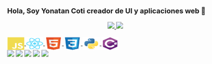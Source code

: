 ### Hola, Soy Yonatan Coti creador de UI y aplicaciones web 👋

<div align="center">
  <a href="https://github.com/yonatan28">
  <img height="250em" src="https://github-readme-stats.vercel.app/api?username=yonatan28&show_icons=true&theme=synthwave&include_all_commits=true&count_private=true"/>
  <img height="250em" src="https://github-readme-stats.vercel.app/api/top-langs/?username=yonatan28&theme=synthwave"/>
</div>

<div style="display: inline_block"><br>
  <img align="center" alt="Rafa-Js" height="30" width="40" src="https://raw.githubusercontent.com/devicons/devicon/master/icons/javascript/javascript-plain.svg">
  <img align="center" alt="Rafa-React" height="30" width="40" src="https://raw.githubusercontent.com/devicons/devicon/master/icons/react/react-original.svg">
  <img align="center" alt="Rafa-HTML" height="30" width="40" src="https://raw.githubusercontent.com/devicons/devicon/master/icons/html5/html5-original.svg">
  <img align="center" alt="Rafa-CSS" height="30" width="40" src="https://raw.githubusercontent.com/devicons/devicon/master/icons/css3/css3-original.svg">
  <img align="center" alt="Rafa-Python" height="30" width="40" src="https://raw.githubusercontent.com/devicons/devicon/master/icons/python/python-original.svg">
  <img align="center" alt="Rafa-Csharp" height="30" width="40" src="https://raw.githubusercontent.com/devicons/devicon/master/icons/csharp/csharp-original.svg">
 
</div>
  
  <div> 
  <a href="https://www.youtube.com/channel/UCb8X5BqgMZL50KmR_mquynA" target="_blank"><img src="https://img.shields.io/badge/YouTube-FF0000?style=for-the-badge&logo=youtube&logoColor=white" target="_blank"></a>
  <a href="https://www.instagram.com/yonatanc3" target="_blank"><img src="https://img.shields.io/badge/-Instagram-%23E4405F?style=for-the-badge&logo=instagram&logoColor=white" target="_blank"></a> 
  <a href = "mailto:yongc998@gmail.com"><img src="https://img.shields.io/badge/-Gmail-%23333?style=for-the-badge&logo=gmail&logoColor=white" target="_blank"></a>
  <a href="https://www.linkedin.com/in/yonatan-coti" target="_blank"><img src="https://img.shields.io/badge/-LinkedIn-%230077B5?style=for-the-badge&logo=linkedin&logoColor=white" target="_blank"></a> 
   <a href="https://yonatancoti.ml" target="_blank"><img src="https://img.shields.io/amo/dw/Web?color=fff&label=Web&logoColor=Yonatan&style=for-the-badge"></a> 
</div>

